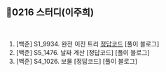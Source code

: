 ## 📘0216 스터디(이주희)
</br>

1. [백준] S1_9934.	완전 이진 트리 [정답코드](https://github.com/daejeon5-algostudy/AlgorithmStudy/blob/main/%EC%8A%A4%ED%84%B0%EB%94%94/0216/%EC%9D%B4%EC%A3%BC%ED%9D%AC/9934.java) [풀이 블로그]
2. [백준] S5_1476.	날짜 계산 [정답코드] [풀이 블로그]
3. [백준] S4_1026.	보물 [정답코드] [풀이 블로그]
